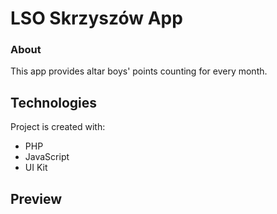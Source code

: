 # LSO Skrzyszów App

### About
This app provides altar boys' points counting for every month.
	
## Technologies
Project is created with:
* PHP
* JavaScript
* UI Kit

## Preview

<!--![dragged](https://github.com/filipkorus/drag-and-drop-files-uploading/blob/main/uploads/2.png)
![uploading](https://github.com/filipkorus/drag-and-drop-files-uploading/blob/main/uploads/3.png)
![uploaded](https://github.com/filipkorus/drag-and-drop-files-uploading/blob/main/uploads/4.png)-->
